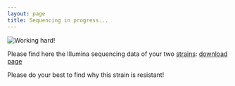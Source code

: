```yaml
---
layout: page
title: Sequencing in progress...
---
```


![Working hard!](chemist.jpg)



Please find here the Illumina sequencing data of your two [strains](https://en.wikipedia.org/wiki/Strain_(biology)): [download page](https://cloud2-ljk.imag.fr/index.php/s/sAFqALitGKJQHbE)

Please do your best to find why this strain is resistant!


<!--

Biologists are working hard to provide as soon as possible the sequencing of your two strains! They should be available next week.

-->



